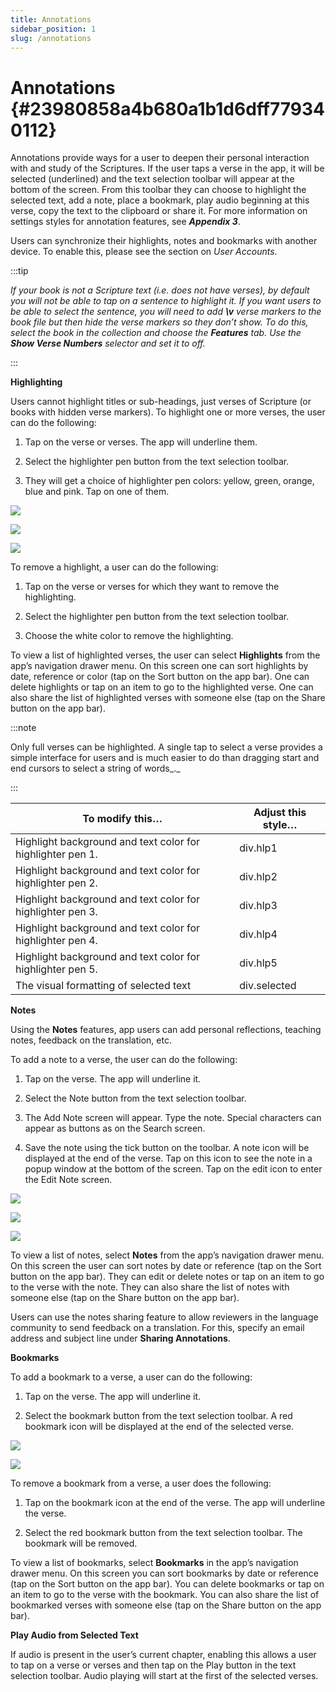 ```yaml
---
title: Annotations
sidebar_position: 1
slug: /annotations
---
```




# Annotations {#23980858a4b680a1b1d6dff779340112}


Annotations provide ways for a user to deepen their personal interaction with and study of the Scriptures. If the user taps a verse in the app, it will be selected (underlined) and the text selection toolbar will appear at the bottom of the screen. From this toolbar they can choose to highlight the selected text, add a note, place a bookmark, play audio beginning at this verse, copy the text to the clipboard or share it. For more information on settings styles for annotation features, see _**Appendix 3**_.


Users can synchronize their highlights, notes and bookmarks with another device. To enable this, please see the section on _User Accounts_.


:::tip

_If your book is not a Scripture text (i.e. does not have verses), by default you will not be able to tap on a sentence to highlight it. If you want users to be able to select the sentence, you will need to add_ _**\v**_ _verse markers to the book file but then hide the verse markers so they don’t show. To do this, select the book in the collection and choose the_ _**Features**_ _tab. Use the_ _**Show Verse Numbers**_ _selector and set it to off._

:::




**Highlighting**


Users cannot highlight titles or sub-headings, just verses of Scripture (or books with hidden verse markers). To highlight one or more verses, the user can do the following:


1. Tap on the verse or verses. The app will underline them.


2. Select the highlighter pen button from the text selection toolbar.


3. They will get a choice of highlighter pen colors: yellow, green, orange, blue and pink. Tap on one of them.


![](/notion_imgs/annotations.23980858-a4b6-8036-bb1d-efe54f2004a9.png)


![](/notion_imgs/annotations.23980858-a4b6-80c8-8774-dfdbdd9fc9e4.png)


![](/notion_imgs/annotations.23980858-a4b6-80db-8379-ebc509fabebd.png)


To remove a highlight, a user can do the following:


1. Tap on the verse or verses for which they want to remove the highlighting.


2. Select the highlighter pen button from the text selection toolbar.


3. Choose the white color to remove the highlighting.


To view a list of highlighted verses, the user can select **Highlights** from the app’s navigation drawer menu. On this screen one can sort highlights by date, reference or color (tap on the Sort button on the app bar). One can delete highlights or tap on an item to go to the highlighted verse. One can also share the list of highlighted verses with someone else (tap on the Share button on the app bar).


:::note

Only full verses can be highlighted. A single tap to select a verse provides a simple interface for users and is much easier to do than dragging start and end cursors to select a string of words_._

:::




| **To modify this…**                                        | **Adjust this style…** |
| ---------------------------------------------------------- | ---------------------- |
| Highlight background and text color for highlighter pen 1. | div.hlp1               |
| Highlight background and text color for highlighter pen 2. | div.hlp2               |
| Highlight background and text color for highlighter pen 3. | div.hlp3               |
| Highlight background and text color for highlighter pen 4. | div.hlp4               |
| Highlight background and text color for highlighter pen 5. | div.hlp5               |
| The visual formatting of selected text                     | div.selected           |


**Notes**


Using the **Notes** features, app users can add personal reflections, teaching notes, feedback on the translation, etc.


To add a note to a verse, the user can do the following:


1. Tap on the verse. The app will underline it.


2. Select the Note button from the text selection toolbar.


3. The Add Note screen will appear. Type the note. Special characters can appear as buttons as on the Search screen.


4. Save the note using the tick button on the toolbar. A note icon will be displayed at the end of the verse. Tap on this icon to see the note in a popup window at the bottom of the screen. Tap on the edit icon to enter the Edit Note screen.


![](/notion_imgs/annotations.23980858-a4b6-80a6-a0f7-e2ceaa952639.png)


![](/notion_imgs/annotations.23980858-a4b6-800c-ae16-d6b698d98efe.png)


![](/notion_imgs/annotations.23980858-a4b6-8035-a7a2-dfa742de9415.png)


To view a list of notes, select **Notes** from the app’s navigation drawer menu. On this screen the user can sort notes by date or reference (tap on the Sort button on the app bar). They can edit or delete notes or tap on an item to go to the verse with the note. They can also share the list of notes with someone else (tap on the Share button on the app bar).


Users can use the notes sharing feature to allow reviewers in the language community to send feedback on a translation. For this, specify an email address and subject line under **Sharing Annotations**.


**Bookmarks**


To add a bookmark to a verse, a user can do the following:


1. Tap on the verse. The app will underline it.


2. Select the bookmark button from the text selection toolbar. A red bookmark icon will be displayed at the end of the selected verse.


![](/notion_imgs/annotations.23980858-a4b6-8067-ae3a-fd2c2979ae1b.png)


![](/notion_imgs/annotations.23980858-a4b6-8065-8d4f-c5552530da6b.png)


To remove a bookmark from a verse, a user does the following:


1. Tap on the bookmark icon at the end of the verse. The app will underline the verse.


2. Select the red bookmark button from the text selection toolbar. The bookmark will be removed.


To view a list of bookmarks, select **Bookmarks** in the app’s navigation drawer menu. On this screen you can sort bookmarks by date or reference (tap on the Sort button on the app bar). You can delete bookmarks or tap on an item to go to the verse with the bookmark. You can also share the list of bookmarked verses with someone else (tap on the Share button on the app bar).


**Play Audio from Selected Text**


If audio is present in the user’s current chapter, enabling this allows a user to tap on a verse or verses and then tap on the Play button in the text selection toolbar. Audio playing will start at the first of the selected verses.

